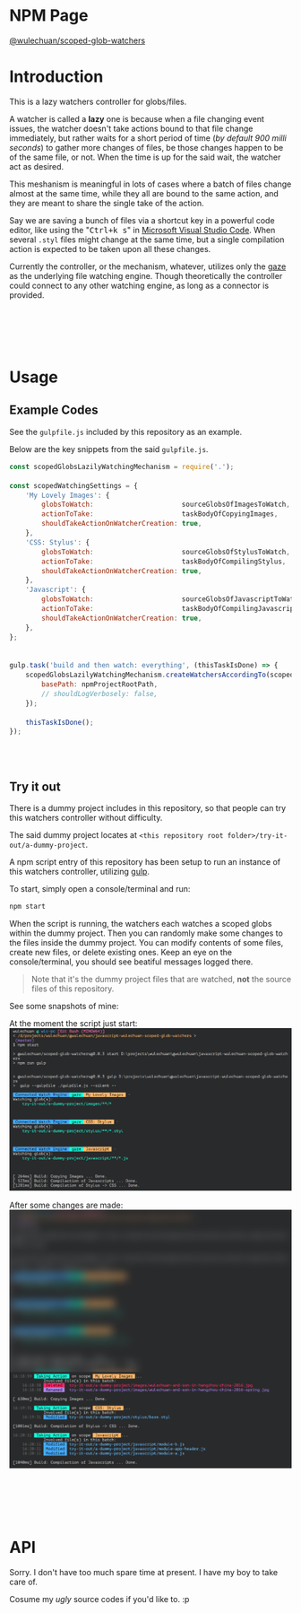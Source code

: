 # NPM Page

[@wulechuan/scoped-glob-watchers](https://www.npmjs.com/package/@wulechuan/scoped-glob-watchers)

# Introduction

This is a lazy watchers controller for globs/files.

A watcher is called a **lazy** one is because when a file changing event issues,
the watcher doesn't take actions bound to that file change immediately,
but rather waits for a short period of time (*by default 900 milli seconds*)
to gather more changes of files,
be those changes happen to be of the same file, or not.
When the time is up for the said wait, the watcher act as desired.

This meshanism is meaningful in lots of cases
where a batch of files change almost at the same time,
while they all are bound to the same action,
and they are meant to share the single take of the action.

Say we are saving a bunch of files via a shortcut key in a powerful code editor,
like using the "<kbd>Ctrl+k s</kbd>" in [Microsoft Visual Studio Code](https://code.visualstudio.com/).
When several `.styl` files might change at the same time,
but a single compilation action is expected to be taken upon all these changes.

Currently the controller, or the mechanism, whatever, utilizes only the [gaze](https://github.com/shama/gaze) as the underlying file watching engine.
Though theoretically the controller could connect to any other watching engine,
as long as a connector is provided.

<br/>
<br/>
<br/>
<br/>

# Usage

## Example Codes

See the `gulpfile.js` included by this repository as an example.

Below are the key snippets from the said `gulpfile.js`.

```javascript
const scopedGlobsLazilyWatchingMechanism = require('.');

const scopedWatchingSettings = {
	'My Lovely Images': {
		globsToWatch:                      sourceGlobsOfImagesToWatch,
		actionToTake:                      taskBodyOfCopyingImages,
		shouldTakeActionOnWatcherCreation: true,
	},
	'CSS: Stylus': {
		globsToWatch:                      sourceGlobsOfStylusToWatch,
		actionToTake:                      taskBodyOfCompilingStylus,
		shouldTakeActionOnWatcherCreation: true,
	},
	'Javascript': {
		globsToWatch:                      sourceGlobsOfJavascriptToWatch,
		actionToTake:                      taskBodyOfCompilingJavascripts,
		shouldTakeActionOnWatcherCreation: true,
	},
};


gulp.task('build and then watch: everything', (thisTaskIsDone) => {
	scopedGlobsLazilyWatchingMechanism.createWatchersAccordingTo(scopedWatchingSettings, {
		basePath: npmProjectRootPath,
		// shouldLogVerbosely: false,
	});

	thisTaskIsDone();
});
```

<br/>
<br/>

## Try it out

There is a dummy project includes in this repository,
so that people can try this watchers controller without difficulty.

The said dummy project locates at `<this repository root folder>/try-it-out/a-dummy-project`.

A npm script entry of this repository has been setup
to run an instance of this watchers controller,
utilizing [gulp](https://gulpjs.com/).


To start, simply open a console/terminal and run:
```sh
npm start
```

When the script is running,
the watchers each watches a scoped globs within the dummy project.
Then you can randomly make some changes to the files inside the dummy project.
You can modify contents of some files, create new files, or delete existing ones.
Keep an eye on the console/terminal, you should see beatiful messages logged there.

> Note that it's the dummy project files that are watched, **not** the source files of this repository.

See some snapshots of mine:

At the moment the script just start:
![Just started](./docs/illustrates/npm-start-snapshot-01.png "right after npm start")

After some changes are made:
![After Some Changes](./docs/illustrates/npm-start-snapshot-02.png "after some changes are made")

<br/>
<br/>
<br/>
<br/>

# API

Sorry. I don't have too much spare time at present. I have my boy to take care of.

Cosume my *ugly* source codes if you'd like to. :p
